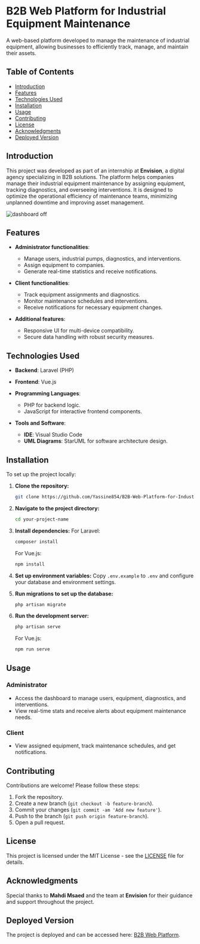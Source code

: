 
# B2B Web Platform for Industrial Equipment Maintenance

A web-based platform developed to manage the maintenance of industrial equipment, allowing businesses to efficiently track, manage, and maintain their assets.

## Table of Contents
- [Introduction](#introduction)
- [Features](#features)
- [Technologies Used](#technologies-used)
- [Installation](#installation)
- [Usage](#usage)
- [Contributing](#contributing)
- [License](#license)
- [Acknowledgments](#acknowledgments)
- [Deployed Version](#deployed-version)

## Introduction
This project was developed as part of an internship at **Envision**, a digital agency specializing in B2B solutions. The platform helps companies manage their industrial equipment maintenance by assigning equipment, tracking diagnostics, and overseeing interventions. It is designed to optimize the operational efficiency of maintenance teams, minimizing unplanned downtime and improving asset management.

![dashboard off](https://github.com/user-attachments/assets/af4ad2e2-50d5-4d4f-a91b-bba531a763e3)



## Features
- **Administrator functionalities**:
  - Manage users, industrial pumps, diagnostics, and interventions.
  - Assign equipment to companies.
  - Generate real-time statistics and receive notifications.
  
- **Client functionalities**:
  - Track equipment assignments and diagnostics.
  - Monitor maintenance schedules and interventions.
  - Receive notifications for necessary equipment changes.

- **Additional features**:
  - Responsive UI for multi-device compatibility.
  - Secure data handling with robust security measures.
  
## Technologies Used
- **Backend**: Laravel (PHP)
- **Frontend**: Vue.js
- **Programming Languages**: 
  - PHP for backend logic.
  - JavaScript for interactive frontend components.
  
- **Tools and Software**:
  - **IDE**: Visual Studio Code
  - **UML Diagrams**: StarUML for software architecture design.

## Installation

To set up the project locally:

1. **Clone the repository:**
    ```bash
    git clone https://github.com/Yassine854/B2B-Web-Platform-for-Industrial-Equipment-Maintenance.git
    ```

2. **Navigate to the project directory:**
    ```bash
    cd your-project-name
    ```

3. **Install dependencies:**
    For Laravel:
    ```bash
    composer install
    ```

    For Vue.js:
    ```bash
    npm install
    ```

4. **Set up environment variables:**
    Copy `.env.example` to `.env` and configure your database and environment settings.

5. **Run migrations to set up the database:**
    ```bash
    php artisan migrate
    ```

6. **Run the development server:**
    ```bash
    php artisan serve
    ```

    For Vue.js:
    ```bash
    npm run serve
    ```

## Usage

### Administrator
- Access the dashboard to manage users, equipment, diagnostics, and interventions.
- View real-time stats and receive alerts about equipment maintenance needs.

### Client
- View assigned equipment, track maintenance schedules, and get notifications.

## Contributing

Contributions are welcome! Please follow these steps:

1. Fork the repository.
2. Create a new branch (`git checkout -b feature-branch`).
3. Commit your changes (`git commit -am 'Add new feature'`).
4. Push to the branch (`git push origin feature-branch`).
5. Open a pull request.

## License
This project is licensed under the MIT License - see the [LICENSE](LICENSE) file for details.

## Acknowledgments
Special thanks to **Mahdi Msaed** and the team at **Envision** for their guidance and support throughout the project.

## Deployed Version
The project is deployed and can be accessed here: [B2B Web Platform](https://gsiapp.com/).
